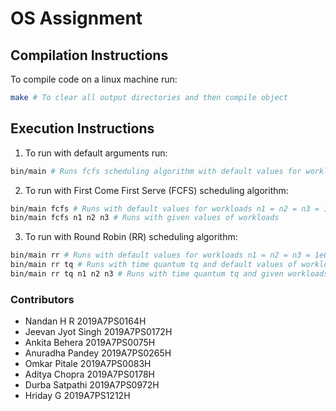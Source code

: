 # OS Assignment

## Compilation Instructions

To compile code on a linux machine run:

```sh
make # To clear all output directories and then compile object
```
## Execution Instructions

1. To run with default arguments run:

```sh
bin/main # Runs fcfs scheduling algorithm with default values for workloads n1 = n2 = n3 = 1e6
```

2. To run with First Come First Serve (FCFS) scheduling algorithm:
```sh
bin/main fcfs # Runs with default values for workloads n1 = n2 = n3 = 1e6
bin/main fcfs n1 n2 n3 # Runs with given values of workloads
```

3. To run with Round Robin (RR) scheduling algorithm:
```sh
bin/main rr # Runs with default values for workloads n1 = n2 = n3 = 1e6 and time quantum tq = 1e3
bin/main rr tq # Runs with time quantum tq and default values of workloads n1 = n2 = n3 = 1e6 
bin/main rr tq n1 n2 n3 # Runs with time quantum tq and given workloads
```

### Contributors
* Nandan H R        2019A7PS0164H
* Jeevan Jyot Singh 2019A7PS0172H
* Ankita Behera     2019A7PS0075H
* Anuradha Pandey   2019A7PS0265H
* Omkar Pitale      2019A7PS0083H
* Aditya Chopra     2019A7PS0178H
* Durba Satpathi    2019A7PS0972H
* Hriday G          2019A7PS1212H